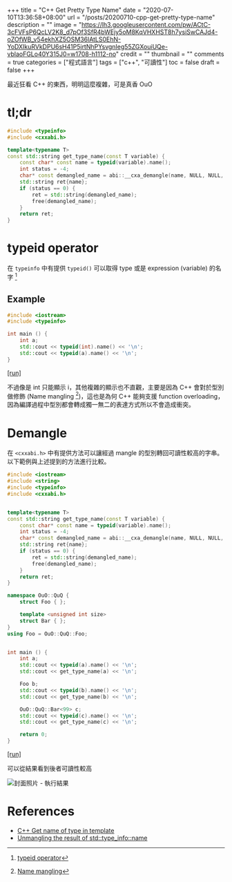+++
title = "C++ Get Pretty Type Name"
date = "2020-07-10T13:36:58+08:00"
url = "/posts/20200710-cpp-get-pretty-type-name"
description = ""
image = "https://lh3.googleusercontent.com/pw/ACtC-3cFVFsP6QcLV2K8_d7pOf3SfR4bWEjy5oM8KqVHXHST8h7ysiSwCAJd4-oZOfWB_v54ekhXZ5OSM36lAtLS0EhN-YoDXIkuRVkDPU6sH41P5jrtNhPYsvgnIeg55ZGXouiUQe-vblaoFGLo40Y315J0=w1708-h1112-no"
credit = ""
thumbnail = ""
comments = true
categories = ["程式語言"]
tags = ["c++", "可讀性"]
toc = false
draft = false
+++
<!-- https://drive.google.com/uc?export=view&id= -->

最近狂看 C++ 的東西，明明這麼複雜，可是真香 OuO

<!--more-->

# tl;dr

```cpp
#include <typeinfo>
#include <cxxabi.h>

template<typename T>
const std::string get_type_name(const T variable) {
    const char* const name = typeid(variable).name();
    int status = -4;
    char* const demangled_name = abi::__cxa_demangle(name, NULL, NULL, &status);
    std::string ret{name};
    if (status == 0) {
        ret = std::string(demangled_name);
        free(demangled_name);
    }
    return ret;
}
```

# typeid operator

在 `typeinfo` 中有提供 `typeid()` 可以取得 type 或是 expression (variable) 的名字 [^1] 
[^1]: [typeid operator](https://en.cppreference.com/w/cpp/language/typeid)

## Example

```cpp
#include <iostream>
#include <typeinfo>

int main () {
    int a;
    std::cout << typeid(int).name() << '\n';
    std::cout << typeid(a).name() << '\n';
}
```

[[run]](https://godbolt.org/#g:!((g:!((g:!((h:codeEditor,i:(fontScale:14,j:1,lang:c%2B%2B,selection:(endColumn:2,endLineNumber:8,positionColumn:1,positionLineNumber:1,selectionStartColumn:2,selectionStartLineNumber:8,startColumn:1,startLineNumber:1),source:'%23include+%3Ciostream%3E%0A%23include+%3Ctypeinfo%3E%0A%0Aint+main+()+%7B%0A++++int+a%3B%0A++++std::cout+%3C%3C+typeid(int).name()+%3C%3C+!'%5Cn!'%3B%0A++++std::cout+%3C%3C+typeid(a).name()+%3C%3C+!'%5Cn!'%3B%0A%7D'),l:'5',n:'0',o:'C%2B%2B+source+%231',t:'0')),k:50,l:'4',n:'0',o:'',s:0,t:'0'),(g:!((g:!((h:compiler,i:(compiler:g83,filters:(b:'0',binary:'1',commentOnly:'0',demangle:'0',directives:'0',execute:'0',intel:'0',libraryCode:'1',trim:'1'),fontScale:14,j:1,lang:c%2B%2B,libs:!(),options:'-Ofast',selection:(endColumn:1,endLineNumber:1,positionColumn:1,positionLineNumber:1,selectionStartColumn:1,selectionStartLineNumber:1,startColumn:1,startLineNumber:1),source:1),l:'5',n:'0',o:'x86-64+gcc+8.3+(Editor+%231,+Compiler+%231)+C%2B%2B',t:'0')),k:50,l:'4',m:78.34710743801652,n:'0',o:'',s:0,t:'0'),(g:!((h:output,i:(compiler:1,editor:1,fontScale:14,wrap:'1'),l:'5',n:'0',o:'%231+with+x86-64+gcc+8.3',t:'0')),header:(),l:'4',m:21.65289256198347,n:'0',o:'',s:0,t:'0')),k:50,l:'3',n:'0',o:'',t:'0')),l:'2',n:'0',o:'',t:'0')),version:4)

不過像是 int 只能顯示 i，其他複雜的顯示也不直觀，主要是因為 C++ 會對於型別做修飾 (Name mangling [^2])，這也是為何 C++ 能夠支援 function overloading，因為編譯過程中型別都會轉成獨一無二的表達方式所以不會造成衝突。

[^2]: [Name mangling](https://en.wikipedia.org/wiki/Name_mangling)

# Demangle

在 `<cxxabi.h>` 中有提供方法可以讓經過 mangle 的型別轉回可讀性較高的字串。以下範例與上述提到的方法進行比較。

```cpp
#include <iostream>
#include <string>
#include <typeinfo>
#include <cxxabi.h>


template<typename T>
const std::string get_type_name(const T variable) {
    const char* const name = typeid(variable).name();
    int status = -4;
    char* const demangled_name = abi::__cxa_demangle(name, NULL, NULL, &status);
    std::string ret{name};
    if (status == 0) {
        ret = std::string(demangled_name);
        free(demangled_name);
    }
    return ret;
}

namespace OuO::QuQ {
    struct Foo { };

    template <unsigned int size>
    struct Bar { };
}
using Foo = OuO::QuQ::Foo;


int main () {
    int a;
    std::cout << typeid(a).name() << '\n';
    std::cout << get_type_name(a) << '\n';

    Foo b;
    std::cout << typeid(b).name() << '\n';
    std::cout << get_type_name(b) << '\n';

    OuO::QuQ::Bar<99> c;
    std::cout << typeid(c).name() << '\n';
    std::cout << get_type_name(c) << '\n';

    return 0;
}
```

[[run]](https://godbolt.org/#z:OYLghAFBqd5QCxAYwPYBMCmBRdBLAF1QCcAaPECAM1QDsCBlZAQwBtMQBGAFlICsupVs1qhkAUgBMAISnTSAZ0ztkBPHUqZa6AMKpWAVwC2tQVvQAZPLUwA5YwCNMxEAGYA7KQAOqBYXW0eoYmgj5%2BanRWNvZGTi4eisqYqgEMBMzEBEHGppyJKhG0aRkEUXaOzm6eCumZ2SF5NSVlMXFVAJSKqAbEyBwA5FKu1siGWADU4q466jXEmMxGU9jiAAwAgkMjY5iT03PWwMtrm5LDtKMGE1M6BACeXpjWNMcbWxc7ezrIAB4/zA48AA6BCvTZvDYETBGLzCKE3e6PWiLXYAFTBaFoNXGNXQIBAB1E42AmAIAH1EZgycijJgIJjsajxgA3DJ4AHsdqTdyyDbjfnjBkEQUIDIAKkFdGxNN2UwAIuNKXh0BBWcR2Q5OUCZRB2lNeesBeNrMKmgQDAo9gqALTcfUnI3IUXECVC8ZYIwiYDsdDUlFW8YAiggMlk37MMker3sCAy0jjWwAVQsFnjSZT8akADYzRa9a4DUbcfjCcBxvMCOIeTKq3L7XyBXgqOMILnLfL5eNVlyq4WjQKKwHiwSCOrRBAo6IfX7afm%2B/3xlR5nTJ97ML6ZXOHQLa9v%2BRWerRy6T65t3HWIesZQovMw%2BuMAPIGB/4gCKBlf3PnONHBlU4wAMVQVAv25OsCxOPdFWhWFmChL4DCxPBgBsdBjXoHE8AAL0wMEi1/f9pAyUDdwgt5zxOC1DkA4CAyfF8QHfV98SA1BT0gjYTXGT1rBbHseSgrjmFPfC8RQbphRuG5FQeJ4VWYdptRRXUvmksBBgAVh0Wh1JEgVhzQAxJOmaSSXJSkZzpBTVOmcZdK0nTBjI8FDQFVjxgcPT%2BQMiSbJ0GTHmVCAHEUnUexM2z7O03TnNE/FDOMnRTNJClZMs4LwqSyLNOipyDSg%2Bi3w/fEiOIG4AE5yuWQUvJ/MSEr8gK5PpULlMytScsc2qfKMxqzNSx50uQdrsvEByYvyht91JQ8u3Y89%2Bk6VgQH6DT%2BlIUx%2BlWdbUBWpKZDkHFul6WUzk4daCBW7b2k6ABrEANNWIQVu4dbNu20hdv6daFBAJ7Lq2xbSDgWAYEQcSYTwdgyAoelUEh6GQGAAAOVxSCoKGoWIX7gqu9bAWRYg7hW87SDQIxaXoB9aFYYnAdIVd2Dxhm8HmFJmUwX76cwH5kiMgYPpNZRmdYPAHGIDI7j0LASYu9UjFlzoaHoJg2A4Hh%2BEEYRRBQOQ5CEMXfsgTpUC8QouetXF5QkA6ZE4dxxmtB9XB%2BpIUg0CBzHqXJSHMFoKhcPIwn8OhvdCXwQ9of3YkqRo3cKYo6n0HJBCUApUlqUprHKGPA8UTOw8aTPo7aThOgUY6%2Bi4JaVrWjbma%2Bn5kaza0s24YlkGQcZkaBVwW1wQgSEmM74z0BHnGH1wy/GfbZBkC68Zu0h7se57%2Ble0gFazHv3CzVZXFcVYNPcZGNM4SReHenaVp%2Bv7SAB67gbBiAkAkrwjPIShya8KHY99/AiB52VowFgTMNYAHcJZeEVmvOuV9PorSGJwcY4DCAIHGE3FubcO5dx7i7e%2Bi9OgIAWFgFwuo14bwVlPIEZxypZizOVbgkgeDI13kfeu9Mvq33%2BoQ5eD0nrLX6Pg%2BBXCCGAyXoIyQb0G43zEddToHNsYBBANwIAA%3D)

可以從結果看到後者可讀性較高

![封面照片 - 執行結果](https://lh3.googleusercontent.com/pw/ACtC-3cFVFsP6QcLV2K8_d7pOf3SfR4bWEjy5oM8KqVHXHST8h7ysiSwCAJd4-oZOfWB_v54ekhXZ5OSM36lAtLS0EhN-YoDXIkuRVkDPU6sH41P5jrtNhPYsvgnIeg55ZGXouiUQe-vblaoFGLo40Y315J0=w1708-h1112-no)

# References
+ [C++ Get name of type in template](https://stackoverflow.com/a/19123821)
+ [Unmangling the result of std::type_info::name](https://stackoverflow.com/a/4541470)